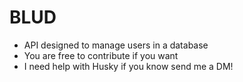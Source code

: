 # BLUD

- API designed to manage users in a database
- You are free to contribute if you want
- I need help with Husky if you know send me a DM!


